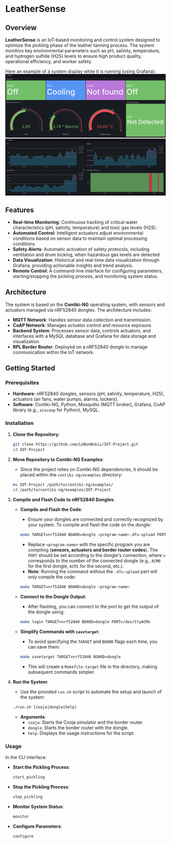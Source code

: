 # LeatherSense

## Overview

**LeatherSense** is an IoT-based monitoring and control system designed to optimize the pickling phase of the leather tanning process. The system monitors key environmental parameters such as pH, salinity, temperature, and hydrogen sulfide (H2S) levels to ensure high product quality, operational efficiency, and worker safety.

Here an example of a system display while it is running (using Grafana):
![grafana status](grafana/Status.png)
![grafana trends](grafana/Trends.png)

## Features

- **Real-time Monitoring**: Continuous tracking of critical water characteristics (pH, salinity, temperature) and toxic gas levels (H2S).
- **Automated Control**: Intelligent actuators adjust environmental conditions based on sensor data to maintain optimal processing conditions.
- **Safety Alerts**: Automatic activation of safety protocols, including ventilation and drum locking, when hazardous gas levels are detected.
- **Data Visualization**: Historical and real-time data visualization through Grafana, providing actionable insights and trend analysis.
- **Remote Control**: A command-line interface for configuring parameters, starting/stopping the pickling process, and monitoring system status.

## Architecture

The system is based on the **Contiki-NG** operating system, with sensors and actuators managed via nRF52840 dongles. The architecture includes:

- **MQTT Network**: Handles sensor data collection and transmission.
- **CoAP Network**: Manages actuator control and resource exposure.
- **Backend System**: Processes sensor data, controls actuators, and interfaces with a MySQL database and Grafana for data storage and visualization.
- **RPL Border Router**: Deployed on a nRF52840 dongle to manage communication within the IoT network.

## Getting Started

### Prerequisites

- **Hardware**: nRF52840 dongles, sensors (pH, salinity, temperature, H2S), actuators (air fans, water pumps, alarms, lockers).
- **Software**: Contiki-NG, Python, Mosquitto (MQTT broker), Grafana, CoAP library (e.g., `aiocoap` for Python), MySQL.

### Installation

1. **Clone the Repository**:
   ```bash
   git clone https://github.com/LeBonWskii/IOT-Project.git
   cd IOT-Project
   ```

2. **Move Repository to Contiki-NG Examples**:
   - Since the project relies on Contiki-NG dependencies, it should be placed within the `contiki-ng/examples` directory:
   ```bash
   mv IOT-Project /path/to/contiki-ng/examples/
   cd /path/to/contiki-ng/examples/IOT-Project
   ```

3. **Compile and Flash Code to nRF52840 Dongles**:
   - **Compile and Flash the Code**:
     - Ensure your dongles are connected and correctly recognized by your system. To compile and flash the code on the dongle:
     ```bash
     make TARGET=nrf52840 BOARD=dongle <program-name>.dfu-upload PORT=/dev/ttyACMx
     ```
     - Replace `<program-name>` with the specific program you are compiling (**sensors, actuators and border router codes**). The `PORT` should be set according to the dongle's connection, where `x` corresponds to the number of the connected dongle (e.g., `ACM0` for the first dongle, `ACM1` for the second, etc.).
     - **Note**: Running the command without the `.dfu-upload` part will only compile the code:
     ```bash
     make TARGET=nrf52840 BOARD=dongle <program-name>
     ```

   - **Connect to the Dongle Output**:
     - After flashing, you can connect to the port to get the output of the dongle using:
     ```bash
     make login TARGET=nrf52840 BOARD=dongle PORT=/dev/ttyACMx
     ```

   - **Simplify Commands with `savetarget`**:
     - To avoid specifying the `TARGET` and `BOARD` flags each time, you can save them:
     ```bash
     make savetarget TARGET=nrf52840 BOARD=dongle
     ```
     - This will create a `Makefile.target` file in the directory, making subsequent commands simpler.

4. **Run the System**:
   - Use the provided `run.sh` script to automate the setup and launch of the system:
   ```bash
   ./run.sh [cooja|dongle|help]
   ```
   - **Arguments**:
     - `cooja`: Starts the Cooja simulator and the border router.
     - `dongle`: Starts the border router with the dongle.
     - `help`: Displays the usage instructions for the script.

### Usage
In the CLI interface:
- **Start the Pickling Process**:
   ```bash
   start_pickling
   ```
- **Stop the Pickling Process**:
   ```bash
   stop_pickling
   ```
- **Monitor System Status**:
   ```bash
   monitor
   ```
- **Configure Parameters**:
   ```bash
   configure
   ```
